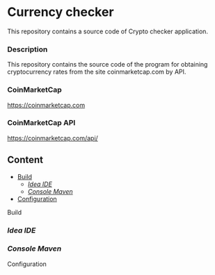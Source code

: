 Currency checker
===
This repository contains a source code of Crypto checker application.
### Description
This repository contains the source code of the program for obtaining cryptocurrency rates from the site coinmarketcap.com by API.

### CoinMarketCap
https://coinmarketcap.com
### CoinMarketCap API
https://coinmarketcap.com/api/


Content
---

* [Build](#Build)
    - [_Idea IDE_](#Idea)
    - [_Console Maven_](#Maven)
* [Configuration](#Configuration)


Build<a name="Build" />
### _Idea IDE_<a name="Idea" />


### _Console Maven_<a name="Maven" />

Configuration<a name="Configuration" />